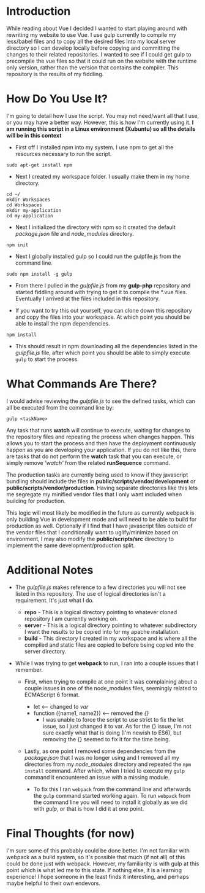 # Introduction

While reading about Vue I decided I wanted to start playing around with rewriting my website to use Vue.  I use gulp currently to compile my less/babel files and to copy all the desired files into my local server directory so I can develop locally before copying and committing the changes to their related repositories.  I wanted to see if I could get gulp to precompile the vue files so that it could run on the website with the runtime only version, rather than the version that contains the compiler.  This repository is the results of my fiddling.


# How Do You Use It?

I'm going to detail how I use the script.  You may not need/want all that I use, or you may have a better way.  However, this is how I'm currently using it. **I am running this script in a Linux environment (Xubuntu) so all the details will be in this context**

* First off I installed npm into my system.  I use npm to get all the resources necessary to run the script.
```
sudo apt-get install npm
```

* Next I created my workspace folder.  I usually make them in my home directory.
```
cd ~/
mkdir Workspaces
cd Workspaces
mkdir my-application
cd my-application
```

* Next I initialized the directory with npm so it created the default *package.json* file and *node_modules* directory.
```
npm init
```

* Next I globally installed gulp so I could run the gulpfile.js from the command line.
```
sudo npm install -g gulp
```

* From there I pulled in the *gulpfile.js* from my **gulp-php** repository and started fiddling around with trying to get it to compile the *.vue files.  Eventually I arrived at the files included in this repository.

* If you want to try this out yourself, you can clone down this repository and copy the files into your workspace.  At which point you should be able to install the npm dependencies.
```
npm install
```

* This should result in npm downloading all the dependencies listed in the *gulpfile.js* file, after which point you should be able to simply execute `gulp` to start the process.


# What Commands Are There?

I would advise reviewing the *gulpfile.js* to see the defined tasks, which can all be executed from the command line by:
```
gulp <taskName>
```

Any task that runs **watch** will continue to execute, waiting for changes to the repository files and repeating the process when changes happen.  This allows you to start the process and then have the deployment continuously happen as you are developing your application.  If you do not like this, there are tasks that do not perform the **watch** task that you can execute, or simply remove *'watch'* from the related **runSequence** command.

The production tasks are currently being used to know if they javascript bundling should include the files in **public/scripts/vendor/development** or **public/scripts/vendor/production**.  Having separate directories like this lets me segregate my minified vendor files that I only want included when building for production.

This logic will most likely be modified in the future as currently webpack is only building Vue in development mode and will need to be able to build for production as well.  Optionally if I find that I have javascript files outside of the vendor files that I conditionally want to uglify/minimize based on environment, I may also modify the **public/scripts/src** directory to implement the same development/production split.


# Additional Notes

* The *gulpfile.js* makes reference to a few directories you will not see listed in this repository.  The use of logical directories isn't a requirement.  It's just what I do.
	* **repo** - This is a logical directory pointing to whatever cloned repository I am currently working on.
	* **server** - This is a logical directory pointing to whatever subdirectory I want the results to be copied into for my apache installation.
	* **build** - This directory I created in my workspace and is where all the compiled and static files are copied to before being copied into the server directory.		

* While I was trying to get **webpack** to run, I ran into a couple issues that I remember.
	* First, when trying to compile at one point it was complaining about a couple issues in one of the node_modules files, seemingly related to ECMAScript 6 format.
		* let <-- changed to *var*
		* function ({name1, name2}) <-- removed the *{}*
			* I was unable to force the script to use strict to fix the let issue, so I just changed it to var.  As for the {} issue, I'm not sure exactly what that is doing (I'm newish to ES6), but removing the {} seemed to fix it for the time being.

	* Lastly, as one point I removed some dependencies from the *package.json* that I was no longer using and I removed all my directories from my *node_modules* directory and repeated the `npm install` command.  After which, when I tried to execute my `gulp` command it encountered an issue with a missing module.
		* To fix this I ran `webpack` from the command line and afterwards the `gulp` command started working again.  To run `webpack` from the command line you will need to install it globally as we did with *gulp*, or that is how I did it at one point.


# Final Thoughts (for now)

I'm sure some of this probably could be done better.  I'm not familiar with webpack as a build system, so it's possible that much (if not all) of this could be done just with webpack.  However, my familiarity is with gulp at this point which is what led me to this state.  If nothing else, it is a learning experience!  I hope someone in the least finds it interesting, and perhaps maybe helpful to their own endevors.
